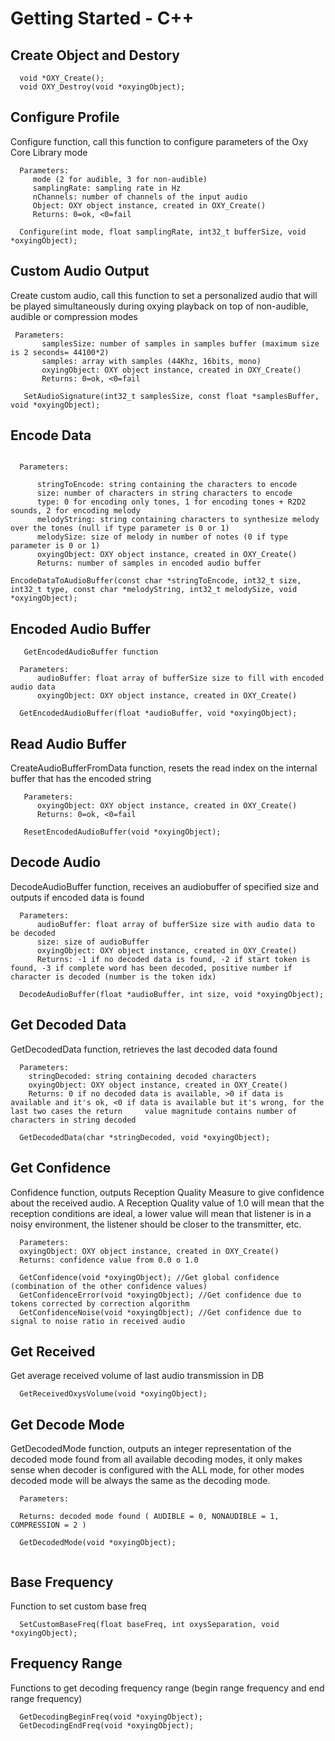 
# Getting Started - C++


## Create Object and Destory

```
  void *OXY_Create();
  void OXY_Destroy(void *oxyingObject);
```

## Configure Profile

Configure function, call this function to configure parameters of the Oxy Core Library mode

```
  Parameters:
     mode (2 for audible, 3 for non-audible)
     samplingRate: sampling rate in Hz
     nChannels: number of channels of the input audio
     Object: OXY object instance, created in OXY_Create()
     Returns: 0=ok, <0=fail
    
  Configure(int mode, float samplingRate, int32_t bufferSize, void *oxyingObject);
```
## Custom Audio Output
 
 Create custom audio, call this function to set a personalized audio that will be played
 simultaneously during oxying playback on top of non-audible, audible or compression modes

```
 Parameters:
       samplesSize: number of samples in samples buffer (maximum size is 2 seconds= 44100*2)
       samples: array with samples (44Khz, 16bits, mono)
       oxyingObject: OXY object instance, created in OXY_Create()
       Returns: 0=ok, <0=fail
   
   SetAudioSignature(int32_t samplesSize, const float *samplesBuffer, void *oxyingObject);
```


## Encode Data
  
```
 
  Parameters:
  
      stringToEncode: string containing the characters to encode
      size: number of characters in string characters to encode
      type: 0 for encoding only tones, 1 for encoding tones + R2D2 sounds, 2 for encoding melody
      melodyString: string containing characters to synthesize melody over the tones (null if type parameter is 0 or 1)
      melodySize: size of melody in number of notes (0 if type parameter is 0 or 1)
      oxyingObject: OXY object instance, created in OXY_Create()
      Returns: number of samples in encoded audio buffer
    
EncodeDataToAudioBuffer(const char *stringToEncode, int32_t size, int32_t type, const char *melodyString, int32_t melodySize, void *oxyingObject);
```

## Encoded Audio Buffer
 
```
   GetEncodedAudioBuffer function
   
  Parameters:
      audioBuffer: float array of bufferSize size to fill with encoded audio data
      oxyingObject: OXY object instance, created in OXY_Create()
      
  GetEncodedAudioBuffer(float *audioBuffer, void *oxyingObject);
```

## Read Audio Buffer
  CreateAudioBufferFromData function, resets the read index on the internal buffer that has the encoded string
  
``` 
   Parameters:
      oxyingObject: OXY object instance, created in OXY_Create()  
      Returns: 0=ok, <0=fail
      
   ResetEncodedAudioBuffer(void *oxyingObject);
```

## Decode Audio

  DecodeAudioBuffer function, receives an audiobuffer of specified size and outputs if encoded data is found
  
```
  Parameters:
      audioBuffer: float array of bufferSize size with audio data to be decoded
      size: size of audioBuffer
      oxyingObject: OXY object instance, created in OXY_Create()  
      Returns: -1 if no decoded data is found, -2 if start token is found, -3 if complete word has been decoded, positive number if character is decoded (number is the token idx)

  DecodeAudioBuffer(float *audioBuffer, int size, void *oxyingObject);
```

## Get Decoded Data
 
 GetDecodedData function, retrieves the last decoded data found
  
```
  Parameters:
    stringDecoded: string containing decoded characters
    oxyingObject: OXY object instance, created in OXY_Create()
    Returns: 0 if no decoded data is available, >0 if data is available and it's ok, <0 if data is available but it's wrong, for the last two cases the return     value magnitude contains number of characters in string decoded
    
  GetDecodedData(char *stringDecoded, void *oxyingObject);
```

## Get Confidence
   
Confidence function, outputs Reception Quality Measure to give confidence about the received audio. 
  A Reception Quality value of 1.0 will mean that the reception conditions are ideal, a lower value will mean that 
  listener is in a noisy environment, the listener should be closer to the transmitter, etc.
  
```
  Parameters:
  oxyingObject: OXY object instance, created in OXY_Create()
  Returns: confidence value from 0.0 o 1.0
  
  GetConfidence(void *oxyingObject); //Get global confidence (combination of the other confidence values)
  GetConfidenceError(void *oxyingObject); //Get confidence due to tokens corrected by correction algorithm
  GetConfidenceNoise(void *oxyingObject); //Get confidence due to signal to noise ratio in received audio
```

## Get Received

Get average received volume of last audio transmission in DB

```
  GetReceivedOxysVolume(void *oxyingObject); 
```
 
## Get Decode Mode

  GetDecodedMode function, outputs an integer representation of the decoded mode found from all 
  available decoding modes, it only makes sense when decoder is configured with the ALL mode, for other modes
  decoded mode will be always the same as the decoding mode.
  
 
```
  Parameters:
 
  Returns: decoded mode found ( AUDIBLE = 0, NONAUDIBLE = 1, COMPRESSION = 2 )
  
  GetDecodedMode(void *oxyingObject);
  
```

## Base Frequency
 
 Function to set custom base freq

```
  SetCustomBaseFreq(float baseFreq, int oxysSeparation, void *oxyingObject);
```
 
## Frequency Range
 
 Functions to get decoding frequency range (begin range frequency and end range frequency)
  
```
  GetDecodingBeginFreq(void *oxyingObject);
  GetDecodingEndFreq(void *oxyingObject);
  
```
